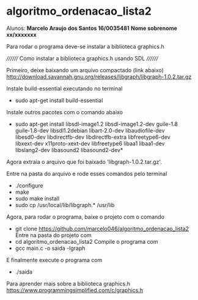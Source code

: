 # algoritmo_ordenacao_lista2

Alunos:
**Marcelo Araujo dos Santos     16/0035481**
**Nome sobrenome                xx/xxxxxxx**


Para rodar o programa deve-se instalar a biblioteca graphics.h

*//////*  Como instalar a biblioteca graphics.h usando SDL  *//////*

Primeiro, deixe baixando um arquivo compactado (link abaixo)
http://download.savannah.gnu.org/releases/libgraph/libgraph-1.0.2.tar.gz


Instale build-essential executando no terminal
- sudo apt-get install build-essential

Instale outros pacotes com o comando abaixo
- sudo apt-get install libsdl-image1.2 libsdl-image1.2-dev guile-1.8 \
  guile-1.8-dev libsdl1.2debian libart-2.0-dev libaudiofile-dev \
  libesd0-dev libdirectfb-dev libdirectfb-extra libfreetype6-dev \
  libxext-dev x11proto-xext-dev libfreetype6 libaa1 libaa1-dev \
  libslang2-dev libasound2 libasound2-dev*

Agora extraia o arquivo que foi baixado 'libgraph-1.0.2.tar.gz'.

Entre na pasta do arquivo e rode esses comandos pelo terminal
- ./configure
- make
- sudo make install
- sudo cp /usr/local/lib/libgraph.* /usr/lib


Agora, para rodar o programa, baixe o projeto com o comando
- git clone https://github.com/marcelo046/algoritmo_ordenacao_lista2
Entre na pasta do projeto com
- cd algoritmo_ordenacao_lista2
Compile o programa com
- gcc main.c -o saida -lgraph

E finalmente execute o programa com
- ./saida



Para aprender mais sobre a biblioteca graphics.h
https://www.programmingsimplified.com/c/graphics.h
